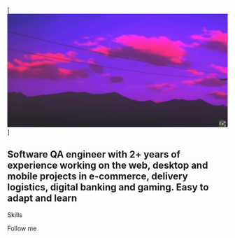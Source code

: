 [![Header](https://github.com/Romaz9n/romaz9n/blob/main/assets/zxczxczxc.png)]

## Software QA engineer with 2+ years of experience working on the web, desktop and mobile projects in e-commerce, delivery logistics, digital banking and gaming. Easy to adapt and learn ##


Skills

Follow me
